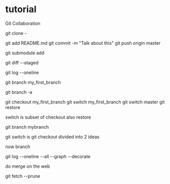 # tutorial
Git Collaboration

git clone - 

git add README.md
git commit -m "Talk about this"
git push origin master

git submodule add 

git diff --staged

git log --oneline

git branch my_first_branch

git branch -a

git checkout my_first_branch
git switch my_first_branch
git switch master
git restore 

switch is subset of checkout also restore

git branch mybranch

git switch  is git checkout divided into 2 ideas

now branch

git log --oneline --all --graph --decorate

do merge on the web

git fetch --prune
